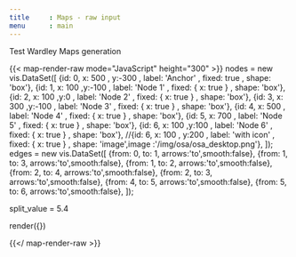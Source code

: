 ```yaml
---
title     : Maps - raw input
menu      : main
---
```


Test Wardley Maps generation

{{< map-render-raw mode="JavaScript" height="300" >}}
nodes = new vis.DataSet([
    {id: 0, x: 500 , y:-300  , label: 'Anchor' , fixed: true        , shape: 'box'},
    {id: 1, x: 100  ,y:-100  , label: 'Node 1' , fixed: { x: true } , shape: 'box'},
    {id: 2, x: 100  ,y:0     , label: 'Node 2' , fixed: { x: true } , shape: 'box'},
    {id: 3, x: 300  ,y:-100  , label: 'Node 3' , fixed: { x: true } , shape: 'box'},
    {id: 4, x: 500           , label: 'Node 4' , fixed: { x: true } , shape: 'box'},
    {id: 5, x: 700           , label: 'Node 5' , fixed: { x: true } , shape: 'box'},
    {id: 6, x: 100  ,y:100   , label: 'Node 6' , fixed: { x: true } , shape: 'box'},
    //{id: 6, x: 100 , y:200   , label: 'with icon' , fixed: { x: true } , shape: 'image',image :'/img/osa/osa_desktop.png'},
  ]);
edges = new vis.DataSet([
    {from: 0, to: 1, arrows:'to',smooth:false},
    {from: 1, to: 3, arrows:'to',smooth:false},
    {from: 1, to: 2, arrows:'to',smooth:false},
    {from: 2, to: 4, arrows:'to',smooth:false},
    {from: 2, to: 3, arrows:'to',smooth:false},
    {from: 4, to: 5, arrows:'to',smooth:false},
    {from: 5, to: 6, arrows:'to',smooth:false},
  ]);

split_value = 5.4

 render({})

{{</ map-render-raw >}}